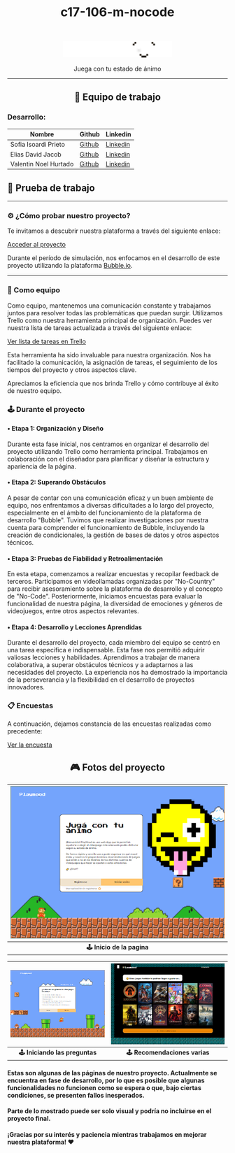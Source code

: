 <h1 align="center">c17-106-m-nocode</h1>
<br/>

<p align="center">
  <img src="logos/Logo Playmood.png" alt="Logo del proyecto" width="250">
</p>
<p align="center">Juega con tu estado de ánimo</p>

--------------

<h2 align="center">💼 Equipo de trabajo</h2>

### Desarrollo:
| Nombre   | Github                                  | Linkedin                                |
|----------|-----------------------------------------|-----------------------------------------|
| Sofia Isoardi Prieto | [Github](enlace/al/perfil/github)    | [Linkedin](enlace/al/perfil/linkedin)|
| Elias David Jacob | [Github](enlace/al/perfil/github)    | [Linkedin](enlace/al/perfil/linkedin)|
| Valentin Noel Hurtado | [Github](enlace/al/perfil/github)    | [Linkedin](enlace/al/perfil/linkedin)|


## 💼 Prueba de trabajo

--- 

### ⚙ ¿Cómo probar nuestro proyecto?

Te invitamos a descubrir nuestra plataforma a través del siguiente enlace:

[Acceder al proyecto](https://playmood-final-version.bubbleapps.io/version-test)

Durante el período de simulación, nos enfocamos en el desarrollo de este proyecto utilizando la plataforma [Bubble.io](https://bubble.io/home).

--- 

### 🔧 Como equipo

Como equipo, mantenemos una comunicación constante y trabajamos juntos para resolver todas las problemáticas que puedan surgir. Utilizamos Trello como nuestra herramienta principal de organización. Puedes ver nuestra lista de tareas actualizada a través del siguiente enlace:

[Ver lista de tareas en Trello](enlace_a_trello)

Esta herramienta ha sido invaluable para nuestra organización. Nos ha facilitado la comunicación, la asignación de tareas, el seguimiento de los tiempos del proyecto y otros aspectos clave.

Apreciamos la eficiencia que nos brinda Trello y cómo contribuye al éxito de nuestro equipo.

### 🕹 Durante el proyecto

#### • Etapa 1: Organización y Diseño
Durante esta fase inicial, nos centramos en organizar el desarrollo del proyecto utilizando Trello como herramienta principal. Trabajamos en colaboración con el diseñador para planificar y diseñar la estructura y apariencia de la página.

#### • Etapa 2: Superando Obstáculos
A pesar de contar con una comunicación eficaz y un buen ambiente de equipo, nos enfrentamos a diversas dificultades a lo largo del proyecto, especialmente en el ámbito del funcionamiento de la plataforma de desarrollo "Bubble". Tuvimos que realizar investigaciones por nuestra cuenta para comprender el funcionamiento de Bubble, incluyendo la creación de condicionales, la gestión de bases de datos y otros aspectos técnicos.

#### • Etapa 3: Pruebas de Fiabilidad y Retroalimentación
En esta etapa, comenzamos a realizar encuestas y recopilar feedback de terceros. Participamos en videollamadas organizadas por "No-Country" para recibir asesoramiento sobre la plataforma de desarrollo y el concepto de "No-Code". Posteriormente, iniciamos encuestas para evaluar la funcionalidad de nuestra página, la diversidad de emociones y géneros de videojuegos, entre otros aspectos relevantes.

#### • Etapa 4: Desarrollo y Lecciones Aprendidas
Durante el desarrollo del proyecto, cada miembro del equipo se centró en una tarea específica e indispensable. Esta fase nos permitió adquirir valiosas lecciones y habilidades. Aprendimos a trabajar de manera colaborativa, a superar obstáculos técnicos y a adaptarnos a las necesidades del proyecto. La experiencia nos ha demostrado la importancia de la perseverancia y la flexibilidad en el desarrollo de proyectos innovadores.

### 📋 Encuestas

A continuación, dejamos constancia de las encuestas realizadas como precedente:

[Ver la encuesta](enlace_a_las_encuentas)

<h2 align="center">🎮 Fotos del proyecto</h2>

| ![Inicio](fotosDelProyecto/bubble1.png) | 
|:--:| 
| **🕹 Inicio de la pagina** |

| ![Pregunta1](fotosDelProyecto/bubble2.png) | ![RecomendacionesFondo2](fotosDelProyecto/bubble3.png) |
|:--:|:--:|
| **🕹 Iniciando las preguntas** | **🕹 Recomendaciones varias** |

#### Estas son algunas de las páginas de nuestro proyecto. Actualmente se encuentra en fase de desarrollo, por lo que es posible que algunas funcionalidades no funcionen como se espera o que, bajo ciertas condiciones, se presenten fallos inesperados.
#### Parte de lo mostrado puede ser solo visual y podría no incluirse en el proyecto final.

#### ¡Gracias por su interés y paciencia mientras trabajamos en mejorar nuestra plataforma! ♥









